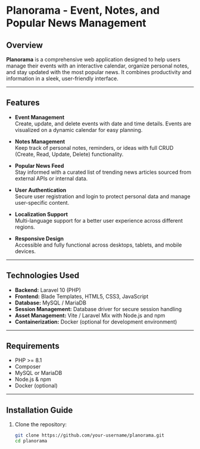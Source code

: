 # Planorama - Event, Notes, and Popular News Management

## Overview

**Planorama** is a comprehensive web application designed to help users manage their events with an interactive calendar, organize personal notes, and stay updated with the most popular news. It combines productivity and information in a sleek, user-friendly interface.

---

## Features

- **Event Management**  
  Create, update, and delete events with date and time details. Events are visualized on a dynamic calendar for easy planning.

- **Notes Management**  
  Keep track of personal notes, reminders, or ideas with full CRUD (Create, Read, Update, Delete) functionality.

- **Popular News Feed**  
  Stay informed with a curated list of trending news articles sourced from external APIs or internal data.

- **User Authentication**  
  Secure user registration and login to protect personal data and manage user-specific content.

- **Localization Support**  
  Multi-language support for a better user experience across different regions.

- **Responsive Design**  
  Accessible and fully functional across desktops, tablets, and mobile devices.

---

## Technologies Used

- **Backend:** Laravel 10 (PHP)  
- **Frontend:** Blade Templates, HTML5, CSS3, JavaScript  
- **Database:** MySQL / MariaDB  
- **Session Management:** Database driver for secure session handling  
- **Asset Management:** Vite / Laravel Mix with Node.js and npm  
- **Containerization:** Docker (optional for development environment)

---

## Requirements

- PHP >= 8.1  
- Composer  
- MySQL or MariaDB  
- Node.js & npm  
- Docker (optional)

---

## Installation Guide

1. Clone the repository:  
   ```bash
   git clone https://github.com/your-username/planorama.git
   cd planorama
